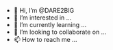 - 👋 Hi, I’m @DARE2BIG
- 👀 I’m interested in ...
- 🌱 I’m currently learning ...
- 💞️ I’m looking to collaborate on ...
- 📫 How to reach me ...

<!---
DARE2BIG/DARE2BIG is a ✨ special ✨ repository because its `README.md` (this file) appears on your GitHub profile.
You can click the Preview link to take a look at your changes.
--->
